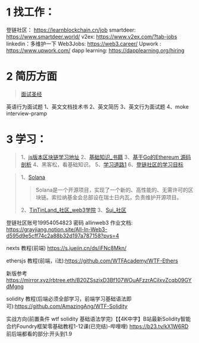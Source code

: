 # 1 找工作： 
登链社区： https://learnblockchain.cn/job
smartdeer: https://www.smartdeer.world/
v2ex: https://www.v2ex.com/?tab-jobs
linkedin：多维护一下
Web3Jobs: https://web3.career/
Upwork : https://www.upwork.com/
dapp learning: https://dapplearning.org/hiring



# 2 简历方面

> [面试圣经](https://zhuanlan.zhihu.com/p/101417295)

英语行为面试题
1、英文文档技术书
2、英文简历
3、英文行为面试题
4、moke interview-pramp



# 3 学习：

> 1、[js版本区块链学习地址](https://github.com/smartcontractkit/full-blockchain-solidity-course-js?tab=readme-ov-file)
> 2、[基础知识_书籍](https://github.com/inoutcode/ethereum_book)
> 3、[基于Go的Ethereum 源码剖析](https://github.com/ABCDELabs/Understanding-Ethereum-Go-version)
> 4、黑客松，看基础知识。
> 5、[学习道路1](https://www.wtf.academy/)
> 6、[登链社区的学习目标](https://learnblockchain.cn/article/7990)

> 1、[Solana](https://solana.com/zh)
> > Solana是一个开源项目，实现了一个新的、高性能的、无需许可的区块链。索拉纳基金会总部设在瑞士日内瓦，负责维护开源项目。
> 
> 2、[TinTinLand_社区_web3学院](https://tintinland.com/)
> 3、[Sui_社区](https://sui.io/)


登链社区账号19954054823 密码 allinweb3
作业文档:
https://grayjiang.notion.site/All-In-Web3-d595d9e5cff74c2a88b32d197a787158?pvs=4

nexts 教程(前端) https://s.juejin.cn/ds/iFNc8Mkn/

ethersjs 教程(前端，i法):https://github.com/WTFAcademy/WTF-Ethers

新版参考
https://mirror.xyz/rbtree.eth/B20ZSszixD3Bf107WOuAFzzrACilxvZcqb09GYdMgng

solidity 教程(后端必须全部学习，前端学习基础语法即可):https://github.com/AmazingAng/WTF-Solidity

实战方向(前置条件 wtf solidity 基础语法学完)【【4K中字】B站最新Solidity智能合约Foundry框架零基础教程1-12课(已完结)-哔哩哩)
https://b23.tv/kX1W6RD
前后端都看的部分:开头到1.9
